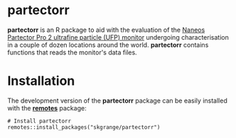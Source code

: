 # **partectorr**

**partectorr** is an R package to aid with the evaluation of the [Naneos Partector Pro 2 ultrafine particle (UFP) monitor](https://www.naneos.ch/partector2.html) undergoing characterisation in a couple of dozen locations around the world. **partectorr** contains functions that reads the monitor's data files. 

# Installation

The development version of the **partectorr** package can be easily installed with the [**remotes**](https://github.com/r-lib/remotes) package: 

```
# Install partectorr
remotes::install_packages("skgrange/partectorr")
```
